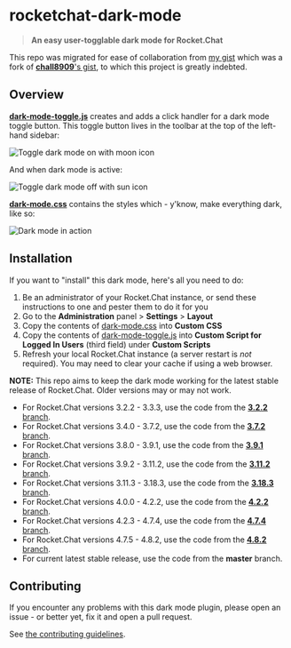# rocketchat-dark-mode

> **An easy user-togglable dark mode for Rocket.Chat**

This repo was migrated for ease of collaboration from [my gist](https://gist.github.com/pbaity/73beb1dd11fdc8b90e4ee032f1b3f7de) which was a fork of [**chall8909**'s gist](https://gist.github.com/chall8908/c03dd6cc443cdb9cbb7034d441a1350d), to which this project is greatly indebted.

## Overview

[**dark-mode-toggle.js**](dark-mode-toggle.js) creates and adds a click handler for a dark mode toggle button. This toggle button lives in the toolbar at the top of the left-hand sidebar:

![Toggle dark mode on with moon icon](images/button-light.png)

And when dark mode is active:

![Toggle dark mode off with sun icon](images/button-dark.png)

[**dark-mode.css**](dark-mode.css) contains the styles which - y'know, make everything dark, like so:

![Dark mode in action](images/dark-mode.png)

## Installation

If you want to "install" this dark mode, here's all you need to do:

1. Be an administrator of your Rocket.Chat instance, or send these instructions to one and pester them to do it for you
2. Go to the **Administration** panel > **Settings** > **Layout**
3. Copy the contents of [dark-mode.css](dark-mode.css) into **Custom CSS**
4. Copy the contents of [dark-mode-toggle.js](dark-mode-toggle.js) into **Custom Script for Logged In Users** (third field) under **Custom Scripts**
5. Refresh your local Rocket.Chat instance (a server restart is _not_ required). You may need to clear your cache if using a web browser.

**NOTE:** This repo aims to keep the dark mode working for the latest stable release of Rocket.Chat. Older versions may or may not work.

- For Rocket.Chat versions 3.2.2 - 3.3.3, use the code from the [**3.2.2** branch](https://github.com/pbaity/rocketchat-dark-mode/tree/3.2.2).
- For Rocket.Chat versions 3.4.0 - 3.7.2, use the code from the [**3.7.2** branch](https://github.com/pbaity/rocketchat-dark-mode/tree/3.7.2).
- For Rocket.Chat versions 3.8.0 - 3.9.1, use the code from the [**3.9.1** branch](https://github.com/pbaity/rocketchat-dark-mode/tree/3.9.1).
- For Rocket.Chat versions 3.9.2 - 3.11.2, use the code from the [**3.11.2** branch](https://github.com/pbaity/rocketchat-dark-mode/tree/3.11.2).
- For Rocket.Chat versions 3.11.3 - 3.18.3, use the code from the [**3.18.3** branch](https://github.com/pbaity/rocketchat-dark-mode/tree/3.18.3).
- For Rocket.Chat versions 4.0.0 - 4.2.2, use the code from the [**4.2.2** branch](https://github.com/pbaity/rocketchat-dark-mode/tree/4.2.2).
- For Rocket.Chat versions 4.2.3 - 4.7.4, use the code from the [**4.7.4** branch](https://github.com/pbaity/rocketchat-dark-mode/tree/4.7.4).
- For Rocket.Chat versions 4.7.5 - 4.8.2, use the code from the [**4.8.2** branch](https://github.com/pbaity/rocketchat-dark-mode/tree/4.8.2).
- For current latest stable release, use the code from the **master** branch.


## Contributing

If you encounter any problems with this dark mode plugin, please open an issue - or better yet, fix it and open a pull request.

See [the contributing guidelines](./CONTRIBUTING.md).
